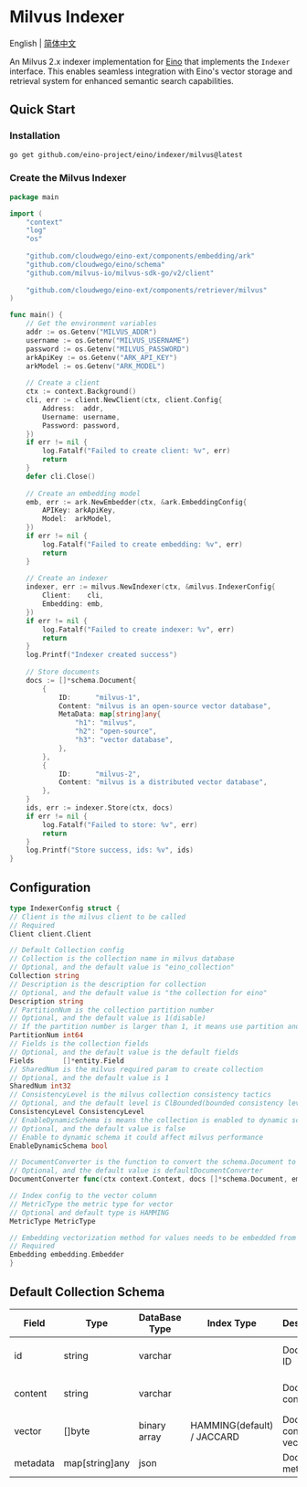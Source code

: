 # Milvus Indexer

English | [简体中文](README_zh.md)

An Milvus 2.x indexer implementation for [Eino](https://github.com/cloudwego/eino) that implements the `Indexer`
interface. This enables seamless integration
with Eino's vector storage and retrieval system for enhanced semantic search capabilities.

## Quick Start

### Installation

```bash
go get github.com/eino-project/eino/indexer/milvus@latest
```

### Create the Milvus Indexer

```go
package main

import (
	"context"
	"log"
	"os"
	
	"github.com/cloudwego/eino-ext/components/embedding/ark"
	"github.com/cloudwego/eino/schema"
	"github.com/milvus-io/milvus-sdk-go/v2/client"
	
	"github.com/cloudwego/eino-ext/components/retriever/milvus"
)

func main() {
	// Get the environment variables
	addr := os.Getenv("MILVUS_ADDR")
	username := os.Getenv("MILVUS_USERNAME")
	password := os.Getenv("MILVUS_PASSWORD")
	arkApiKey := os.Getenv("ARK_API_KEY")
	arkModel := os.Getenv("ARK_MODEL")
	
	// Create a client
	ctx := context.Background()
	cli, err := client.NewClient(ctx, client.Config{
		Address:  addr,
		Username: username,
		Password: password,
	})
	if err != nil {
		log.Fatalf("Failed to create client: %v", err)
		return
	}
	defer cli.Close()
	
	// Create an embedding model
	emb, err := ark.NewEmbedder(ctx, &ark.EmbeddingConfig{
		APIKey: arkApiKey,
		Model:  arkModel,
	})
	if err != nil {
		log.Fatalf("Failed to create embedding: %v", err)
		return
	}
	
	// Create an indexer
	indexer, err := milvus.NewIndexer(ctx, &milvus.IndexerConfig{
		Client:    cli,
		Embedding: emb,
	})
	if err != nil {
		log.Fatalf("Failed to create indexer: %v", err)
		return
	}
	log.Printf("Indexer created success")
	
	// Store documents
	docs := []*schema.Document{
		{
			ID:      "milvus-1",
			Content: "milvus is an open-source vector database",
			MetaData: map[string]any{
				"h1": "milvus",
				"h2": "open-source",
				"h3": "vector database",
			},
		},
		{
			ID:      "milvus-2",
			Content: "milvus is a distributed vector database",
		},
	}
	ids, err := indexer.Store(ctx, docs)
	if err != nil {
		log.Fatalf("Failed to store: %v", err)
		return
	}
	log.Printf("Store success, ids: %v", ids)
}
```

## Configuration

```go
type IndexerConfig struct {
// Client is the milvus client to be called
// Required
Client client.Client

// Default Collection config
// Collection is the collection name in milvus database
// Optional, and the default value is "eino_collection"
Collection string
// Description is the description for collection
// Optional, and the default value is "the collection for eino"
Description string
// PartitionNum is the collection partition number
// Optional, and the default value is 1(disable)
// If the partition number is larger than 1, it means use partition and must have a partition key in Fields
PartitionNum int64
// Fields is the collection fields
// Optional, and the default value is the default fields
Fields       []*entity.Field
// SharedNum is the milvus required param to create collection
// Optional, and the default value is 1
SharedNum int32
// ConsistencyLevel is the milvus collection consistency tactics
// Optional, and the default level is ClBounded(bounded consistency level with default tolerance of 5 seconds)
ConsistencyLevel ConsistencyLevel
// EnableDynamicSchema is means the collection is enabled to dynamic schema
// Optional, and the default value is false
// Enable to dynamic schema it could affect milvus performance
EnableDynamicSchema bool

// DocumentConverter is the function to convert the schema.Document to the row data
// Optional, and the default value is defaultDocumentConverter
DocumentConverter func(ctx context.Context, docs []*schema.Document, embedding embedding.Embedder) ([]interface{}, error)

// Index config to the vector column
// MetricType the metric type for vector
// Optional and default type is HAMMING
MetricType MetricType

// Embedding vectorization method for values needs to be embedded from schema.Document's content.
// Required
Embedding embedding.Embedder
}
```

## Default Collection Schema

| Field    | Type           | DataBase Type | Index Type                 | Description             | Remark             |
|----------|----------------|---------------|----------------------------|-------------------------|--------------------|
| id       | string         | varchar       |                            | Document ID             | Max Length: 255    |
| content  | string         | varchar       |                            | Document content        | Max Length: 1024   |
| vector   | []byte         | binary array  | HAMMING(default) / JACCARD | Document content vector | Default Dim: 81920 |
| metadata | map[string]any | json          |                            | Document meta data      |                    |

